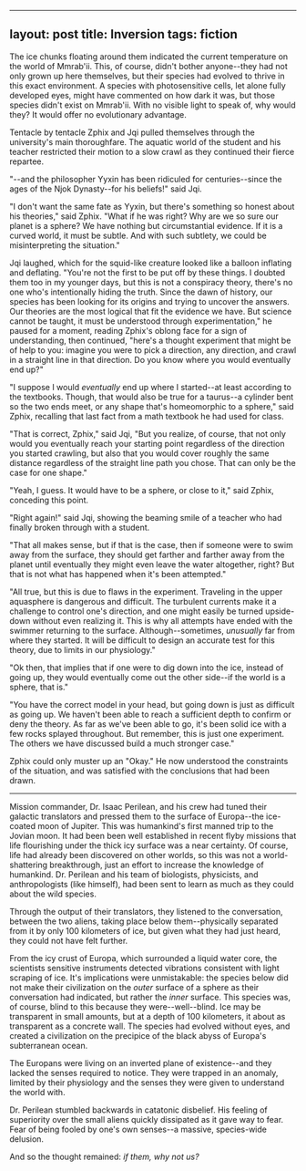 
---
layout: post
title: Inversion
tags: fiction
---

The ice chunks floating around them indicated the current temperature on the world of Mmrab'ii. This, of course, didn't bother anyone--they had not only grown up here themselves, but their species had evolved to thrive in this exact environment. A species with photosensitive cells, let alone fully developed eyes, might have commented on how dark it was, but those species didn't exist on Mmrab'ii. With no visible light to speak of, why would they? It would offer no evolutionary advantage.

Tentacle by tentacle Zphix and Jqi pulled themselves through the university's main thoroughfare. The aquatic world of the student and his teacher restricted their motion to a slow crawl as they continued their fierce repartee.

"--and the philosopher Yyxin has been ridiculed for centuries--since the ages of the Njok Dynasty--for his beliefs!" said Jqi.

"I don't want the same fate as Yyxin, but there's something so honest about his theories," said Zphix. "What if he was right? Why are we so sure our planet is a sphere? We have nothing but circumstantial evidence. If it is a curved world, it must be subtle. And with such subtlety, we could be misinterpreting the situation."

Jqi laughed, which for the squid-like creature looked like a balloon inflating and deflating. "You're not the first to be put off by these things. I doubted them too in my younger days, but this is not a conspiracy theory, there's no one who's intentionally hiding the truth. Since the dawn of history, our species has been looking for its origins and trying to uncover the answers. Our theories are the most logical that fit the evidence we have. But science cannot be taught, it must be understood through experimentation," he paused for a moment, reading Zphix's oblong face for a sign of understanding, then continued, "here's a thought experiment that might be of help to you: imagine you were to pick a direction, any direction, and crawl in a straight line in that direction. Do you know where you would eventually end up?"

"I suppose I would _eventually_ end up where I started--at least according to the textbooks. Though, that would also be true for a taurus--a cylinder bent so the two ends meet, or any shape that's homeomorphic to a sphere," said Zphix, recalling that last fact from a math textbook he had used for class.

"That is correct, Zphix," said Jqi, "But you realize, of course, that not only would you eventually reach your starting point regardless of the direction you started crawling, but also that you would cover roughly the same distance regardless of the straight line path you chose. That can only be the case for one shape."

"Yeah, I guess. It would have to be a sphere, or close to it," said Zphix, conceding this point.

"Right again!" said Jqi, showing the beaming smile of a teacher who had finally broken through with a student.

"That all makes sense, but if that is the case, then if someone were to swim away from the surface, they should get farther and farther away from the planet until eventually they might even leave the water altogether, right? But that is not what has happened when it's been attempted."

"All true, but this is due to flaws in the experiment. Traveling in the upper aquasphere is dangerous and difficult. The turbulent currents make it a challenge to control one's direction, and one might easily be turned upside-down without even realizing it. This is why all attempts have ended with the swimmer returning to the surface. Although--sometimes, _unusually_ far from where they started. It will be difficult to design an accurate test for this theory, due to limits in our physiology."

"Ok then, that implies that if one were to dig down into the ice, instead of going up, they would eventually come out the other side--if the world is a sphere, that is."

"You have the correct model in your head, but going down is just as difficult as going up. We haven't been able to reach a sufficient depth to confirm or deny the theory. As far as we've been able to go, it's been solid ice with a few rocks splayed throughout. But remember, this is just one experiment. The others we have discussed build a much stronger case."

Zphix could only muster up an "Okay." He now understood the constraints of the situation, and was satisfied with the conclusions that had been drawn.

---

Mission commander, Dr. Isaac Perilean, and his crew had tuned their galactic translators and pressed them to the surface of Europa--the ice-coated moon of Jupiter. This was humankind's first manned trip to the Jovian moon. It had been been well established in recent flyby missions that life flourishing under the thick icy surface was a near certainty. Of course, life had already been discovered on other worlds, so this was not a world-shattering breakthrough, just an effort to increase the knowledge of humankind. Dr. Perilean and his team of biologists, physicists, and anthropologists (like himself), had been sent to learn as much as they could about the wild species.

Through the output of their translators, they listened to the conversation, between the two aliens, taking place below them--physically separated from it by only 100 kilometers of ice, but given what they had just heard, they could not have felt further.

From the icy crust of Europa, which surrounded a liquid water core, the scientists sensitive instruments detected vibrations consistent with light scraping of ice. It's implications were unmistakable: the species below did not make their civilization on the _outer_ surface of a sphere as their conversation had indicated, but rather the _inner_ surface. This species was, of course, blind to this because they were--well--blind. Ice may be transparent in small amounts, but at a depth of 100 kilometers, it about as transparent as a concrete wall. The species had evolved without eyes, and created a civilization on the precipice of the black abyss of Europa's subterranean ocean.

The Europans were living on an inverted plane of existence--and they lacked the senses required to notice. They were trapped in an anomaly, limited by their physiology and the senses they were given to understand the world with.

Dr. Perilean stumbled backwards in catatonic disbelief. His feeling of superiority over the small aliens quickly dissipated as it gave way to fear. Fear of being fooled by one's own senses--a massive, species-wide delusion.

And so the thought remained: _if them, why not us?_
